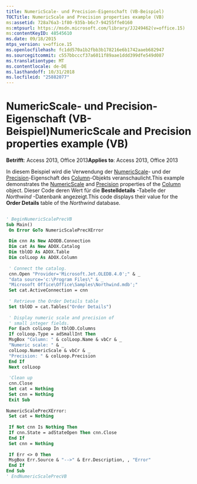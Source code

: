 ```yaml
---
title: NumericScale- und Precision-Eigenschaft (VB-Beispiel)
TOCTitle: NumericScale and Precision properties example (VB)
ms:assetid: 728a76a3-1f80-935b-b6c7-94255ffe0160
ms:mtpsurl: https://msdn.microsoft.com/library/JJ249462(v=office.15)
ms:contentKeyID: 48545610
ms.date: 09/18/2015
mtps_version: v=office.15
ms.openlocfilehash: fc1dd570a1b2fbb3b178216e6b1742aaeb682947
ms.sourcegitcommit: c557bbcccf37a6011f89aae1ddd399dfe549d087
ms.translationtype: MT
ms.contentlocale: de-DE
ms.lasthandoff: 10/31/2018
ms.locfileid: "25882077"
---
```

# <a name="numericscale-and-precision-properties-example-vb"></a><span data-ttu-id="d7e74-102">NumericScale- und Precision-Eigenschaft (VB-Beispiel)</span><span class="sxs-lookup"><span data-stu-id="d7e74-102">NumericScale and Precision properties example (VB)</span></span>


<span data-ttu-id="d7e74-103">**Betrifft**: Access 2013, Office 2013</span><span class="sxs-lookup"><span data-stu-id="d7e74-103">**Applies to**: Access 2013, Office 2013</span></span>

<span data-ttu-id="d7e74-104">In diesem Beispiel wird die Verwendung der [NumericScale](numericscale-property-adox.md)- und der [Precision](precision-property-adox.md)-Eigenschaft des [Column](column-object-adox.md)-Objekts veranschaulicht.</span><span class="sxs-lookup"><span data-stu-id="d7e74-104">This example demonstrates the [NumericScale](numericscale-property-adox.md) and [Precision](precision-property-adox.md) properties of the [Column](column-object-adox.md) object.</span></span> <span data-ttu-id="d7e74-105">Dieser Code deren Wert für die **Bestelldetails** -Tabelle der *Northwind* -Datenbank angezeigt.</span><span class="sxs-lookup"><span data-stu-id="d7e74-105">This code displays their value for the **Order Details** table of the *Northwind* database.</span></span>

```vb 
 
' BeginNumericScalePrecVB 
Sub Main() 
 On Error GoTo NumericScalePrecXError 
 
 Dim cnn As New ADODB.Connection 
 Dim cat As New ADOX.Catalog 
 Dim tblOD As ADOX.Table 
 Dim colLoop As ADOX.Column 
 
 ' Connect the catalog. 
 cnn.Open "Provider='Microsoft.Jet.OLEDB.4.0';" & _ 
 "data source='c:\Program Files\" & _ 
 "Microsoft Office\Office\Samples\Northwind.mdb';" 
 Set cat.ActiveConnection = cnn 
 
 ' Retrieve the Order Details table 
 Set tblOD = cat.Tables("Order Details") 
 
 ' Display numeric scale and precision of 
 ' small integer fields. 
 For Each colLoop In tblOD.Columns 
 If colLoop.Type = adSmallInt Then 
 MsgBox "Column: " & colLoop.Name & vbCr & _ 
 "Numeric scale: " & _ 
 colLoop.NumericScale & vbCr & _ 
 "Precision: " & colLoop.Precision 
 End If 
 Next colLoop 
 
 'Clean up 
 cnn.Close 
 Set cat = Nothing 
 Set cnn = Nothing 
 Exit Sub 
 
NumericScalePrecXError: 
 Set cat = Nothing 
 
 If Not cnn Is Nothing Then 
 If cnn.State = adStateOpen Then cnn.Close 
 End If 
 Set cnn = Nothing 
 
 If Err <> 0 Then 
 MsgBox Err.Source & "-->" & Err.Description, , "Error" 
 End If 
End Sub 
' EndNumericScalePrecVB 
```

